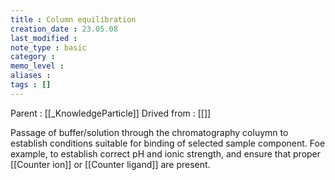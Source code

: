 ```yaml
---
title : Column equilibration
creation_date : 23.05.08
last_modified :
note_type : basic
category :
memo_level :
aliases : 
tags : []
---
```


Parent : [[_KnowledgeParticle]]
Drived from : [[]]

Passage of buffer/solution through the chromatography coluymn to establish conditions suitable for binding of selected sample component. Foe example, to establish correct pH and ionic strength, and ensure that proper [[Counter ion]]  or [[Counter ligand]] are present.